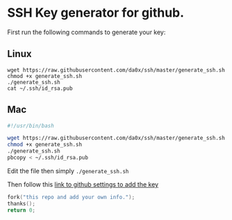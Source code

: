 # SSH Key generator for github.

First run the following commands to generate your key:

## Linux
```
wget https://raw.githubusercontent.com/da0x/ssh/master/generate_ssh.sh
chmod +x generate_ssh.sh
./generate_ssh.sh
cat ~/.ssh/id_rsa.pub
```

## Mac
```bash
#!/usr/bin/bash

wget https://raw.githubusercontent.com/da0x/ssh/master/generate_ssh.sh
chmod +x generate_ssh.sh
./generate_ssh.sh
pbcopy < ~/.ssh/id_rsa.pub
```

Edit the file then simply `./generate_ssh.sh`

Then follow this [link to github settings to add the key](https://github.com/settings/keys)

```C++
fork("this repo and add your own info.");
thanks();
return 0;
```
